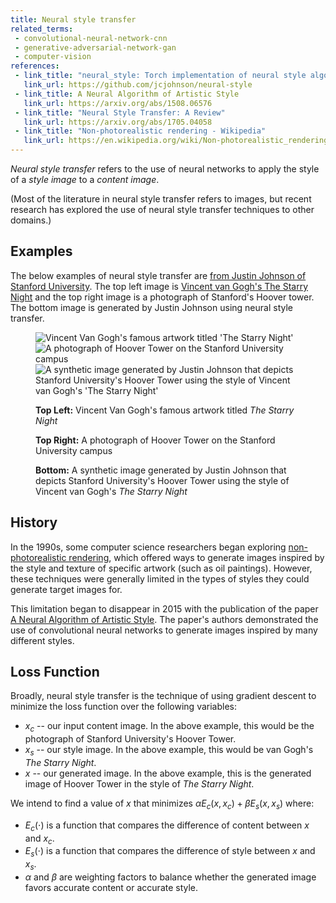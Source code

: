 ```yaml
---
title: Neural style transfer
related_terms:
 - convolutional-neural-network-cnn
 - generative-adversarial-network-gan
 - computer-vision
references:
 - link_title: "neural_style: Torch implementation of neural style algorithm -- Justin Johnson"
   link_url: https://github.com/jcjohnson/neural-style
 - link_title: A Neural Algorithm of Artistic Style
   link_url: https://arxiv.org/abs/1508.06576
 - link_title: "Neural Style Transfer: A Review"
   link_url: https://arxiv.org/abs/1705.04058
 - link_title: "Non-photorealistic rendering - Wikipedia"
   link_url: https://en.wikipedia.org/wiki/Non-photorealistic_rendering
---
```

*Neural style transfer* refers to the use of neural networks to apply the
style of a *style image* to a *content image*.

(Most of the literature in neural style transfer refers to images, but recent
research has explored the use of neural style transfer techniques
to other domains.)

## Examples
The below examples of neural style transfer are [from Justin Johnson of Stanford University][1].
The top left image is [Vincent van Gogh's The Starry Night][2] and the top right image is
a photograph of Stanford's Hoover tower. The bottom image is generated by Justin Johnson
using neural style transfer.

<figure>
<div class="cf">
<div class="fl w-40"><img src="/images/starry_night_google.jpg" 
alt="Vincent Van Gogh's famous artwork titled 'The Starry Night'"></div>
<div class="fl w-60"><img src="/images/hoovertowernight.jpg"
alt="A photograph of Hoover Tower on the Stanford University campus"></div>
<div class="fl w-100"><img src="/images/starry_stanford_bigger.png"
alt="A synthetic image generated by Justin Johnson that depicts Stanford University's Hoover Tower using the style of Vincent van Gogh's 'The Starry Night'"></div>
</div>
<figcaption>
<p><b>Top Left:</b> Vincent Van Gogh's famous artwork titled <em>The Starry Night</em></p>
<p><b>Top Right:</b> A photograph of Hoover Tower on the Stanford University campus</p>
<p><b>Bottom:</b> A synthetic image generated by Justin Johnson that depicts Stanford University's
Hoover Tower using the style of Vincent van Gogh's <em>The Starry Night</em></p>
</figcaption>
</figure>

## History
In the 1990s, some computer science researchers began exploring [non-photorealistic rendering][3],
which offered ways to generate images inspired by the style and texture of specific artwork
(such as oil paintings). However, these techniques were generally limited in the types of styles
they could generate target images for.

This limitation began to disappear in 2015 with the publication of the paper
[A Neural Algorithm of Artistic Style][4]. The paper's authors demonstrated the use
of convolutional neural networks to generate images inspired by many different styles.

## Loss Function

Broadly, neural style transfer is the technique of using gradient descent
to minimize the loss function over the following variables:

 - $x_c$ -- our input content image. In the above example, this would be the photograph of Stanford University's Hoover Tower.
 - $x_s$ -- our style image. In the above example, this would be van Gogh's *The Starry Night*.
 - $x$ -- our generated image. In the above example, this is the generated image of Hoover Tower in the style of *The Starry Night*.

We intend to find a value of $x$ that minimizes $\alpha E_c(x, x_c) + \beta E_s(x, x_s)$ where:

 - $E_c(\cdot)$ is a function that compares the difference of content between $x$ and $x_c$.
 - $E_s(\cdot)$ is a function that compares the difference of style between $x$ and $x_s$.
 - $\alpha$ and $\beta$ are weighting factors to balance whether the generated image favors
 accurate content or accurate style.


[1]: https://github.com/jcjohnson/neural-style
[2]: https://en.wikipedia.org/wiki/The_Starry_Night
[3]: https://en.wikipedia.org/wiki/Non-photorealistic_rendering
[4]: https://arxiv.org/abs/1508.06576